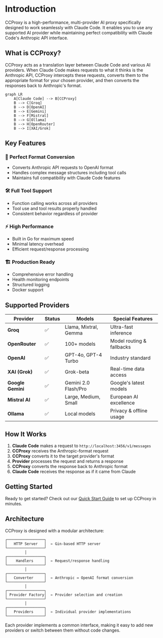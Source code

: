# Introduction

CCProxy is a high-performance, multi-provider AI proxy specifically designed to work seamlessly with Claude Code. It enables you to use any supported AI provider while maintaining perfect compatibility with Claude Code's Anthropic API interface.

## What is CCProxy?

CCProxy acts as a translation layer between Claude Code and various AI providers. When Claude Code makes requests to what it thinks is the Anthropic API, CCProxy intercepts these requests, converts them to the appropriate format for your chosen provider, and then converts the responses back to Anthropic's format.

```mermaid
graph LR
    A[Claude Code] --> B[CCProxy]
    B --> C[Groq]
    B --> D[OpenAI]
    B --> E[Gemini]
    B --> F[Mistral]
    B --> G[Ollama]
    B --> H[OpenRouter]
    B --> I[XAI/Grok]
```

## Key Features

### 🔄 **Perfect Format Conversion**
- Converts Anthropic API requests to OpenAI format
- Handles complex message structures including tool calls
- Maintains full compatibility with Claude Code features

### 🛠️ **Full Tool Support**
- Function calling works across all providers
- Tool use and tool results properly handled
- Consistent behavior regardless of provider

### ⚡ **High Performance**
- Built in Go for maximum speed
- Minimal latency overhead
- Efficient request/response processing

### 🏗️ **Production Ready**
- Comprehensive error handling
- Health monitoring endpoints
- Structured logging
- Docker support

## Supported Providers

| Provider | Status | Models | Special Features |
|----------|--------|--------|------------------|
| **Groq** | ✅ | Llama, Mixtral, Gemma | Ultra-fast inference |
| **OpenRouter** | ✅ | 100+ models | Model routing & fallbacks |
| **OpenAI** | ✅ | GPT-4o, GPT-4 Turbo | Industry standard |
| **XAI (Grok)** | ✅ | Grok-beta | Real-time data access |
| **Google Gemini** | ✅ | Gemini 2.0 Flash/Pro | Google's latest models |
| **Mistral AI** | ✅ | Large, Medium, Small | European AI excellence |
| **Ollama** | ✅ | Local models | Privacy & offline usage |

## How It Works

1. **Claude Code** makes a request to `http://localhost:3456/v1/messages`
2. **CCProxy** receives the Anthropic-format request
3. **CCProxy** converts it to the target provider's format
4. **Provider** processes the request and returns a response  
5. **CCProxy** converts the response back to Anthropic format
6. **Claude Code** receives the response as if it came from Claude

## Getting Started

Ready to get started? Check out our [Quick Start Guide](/guide/quick-start) to set up CCProxy in minutes.

## Architecture

CCProxy is designed with a modular architecture:

```
┌─────────────────┐
│   HTTP Server   │  ← Gin-based HTTP server
└─────────────────┘
         │
┌─────────────────┐
│    Handlers     │  ← Request/response handling
└─────────────────┘
         │
┌─────────────────┐
│   Converter     │  ← Anthropic ↔ OpenAI format conversion
└─────────────────┘
         │
┌─────────────────┐
│ Provider Factory│  ← Provider selection and creation
└─────────────────┘
         │
┌─────────────────┐
│   Providers     │  ← Individual provider implementations
└─────────────────┘
```

Each provider implements a common interface, making it easy to add new providers or switch between them without code changes.